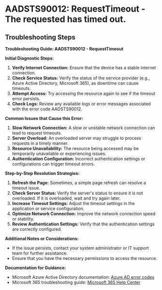 
# AADSTS90012: RequestTimeout - The requested has timed out.


## Troubleshooting Steps
**Troubleshooting Guide: AADSTS90012 - RequestTimeout**

**Initial Diagnostic Steps:**
1. **Verify Internet Connection:** Ensure that the device has a stable internet connection.
2. **Check Service Status:** Verify the status of the service provider (e.g., Azure Active Directory, Microsoft 365), as downtime can cause timeouts.
3. **Attempt Access:** Try accessing the resource again to see if the timeout error persists.
4. **Check Logs:** Review any available logs or error messages associated with the error code AADSTS90012.

**Common Issues that Cause this Error:**
1. **Slow Network Connection:** A slow or unstable network connection can lead to request timeouts.
2. **Server Overload:** An overloaded server may struggle to process requests in a timely manner.
3. **Resource Unavailability:** The resource being accessed may be temporarily unavailable or experiencing issues.
4. **Authentication Configuration:** Incorrect authentication settings or configurations can trigger timeout errors.

**Step-by-Step Resolution Strategies:**
1. **Refresh the Page:** Sometimes, a simple page refresh can resolve a timeout issue.
2. **Check Server Status:** Verify the server's status to ensure it is not overloaded. If it is overloaded, wait and try again later.
3. **Increase Timeout Settings:** Adjust the timeout settings in the application or service configuration.
4. **Optimize Network Connection:** Improve the network connection speed or stability.
5. **Review Authentication Settings:** Verify that the authentication settings are correctly configured.

**Additional Notes or Considerations:**
- If the issue persists, contact your system administrator or IT support team for further assistance.
- Ensure that you have the necessary permissions to access the resource.

**Documentation for Guidance:**
- Microsoft Azure Active Directory documentation: [Azure AD error codes](https://docs.microsoft.com/en-us/azure/active-directory/develop/reference-aadsts-error-codes)
- Microsoft 365 troubleshooting guide: [Microsoft 365 Help Center](https://support.microsoft.com/en-us/microsoft-365)